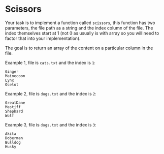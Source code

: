 # Scissors

Your task is to implement a function called `scissors`, this function has two parameters, the file path as a string and the index column of the file. The index themselves start at 1 (not 0 as usually is with array so you will need to factor that into your implementation).

The goal is to return an array of the content on a particular column in the file.

Example 1, file is `cats.txt` and the index is `1`:
``` 
Ginger
Mainecoon
Lynx
Ocelot
```

Example 2, file is `dogs.txt` and the index is `2`:
```
GreatDane
Mastiff
Shephard
Wolf
```

Example 3, file is `dogs.txt` and the index is `3`:
```
Akita
Doberman
Bulldog
Husky
```

